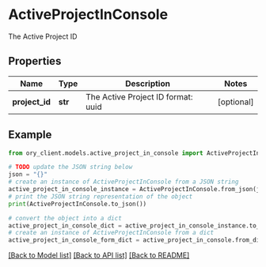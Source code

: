 # ActiveProjectInConsole

The Active Project ID

## Properties

Name | Type | Description | Notes
------------ | ------------- | ------------- | -------------
**project_id** | **str** | The Active Project ID  format: uuid | [optional] 

## Example

```python
from ory_client.models.active_project_in_console import ActiveProjectInConsole

# TODO update the JSON string below
json = "{}"
# create an instance of ActiveProjectInConsole from a JSON string
active_project_in_console_instance = ActiveProjectInConsole.from_json(json)
# print the JSON string representation of the object
print(ActiveProjectInConsole.to_json())

# convert the object into a dict
active_project_in_console_dict = active_project_in_console_instance.to_dict()
# create an instance of ActiveProjectInConsole from a dict
active_project_in_console_form_dict = active_project_in_console.from_dict(active_project_in_console_dict)
```
[[Back to Model list]](../README.md#documentation-for-models) [[Back to API list]](../README.md#documentation-for-api-endpoints) [[Back to README]](../README.md)


